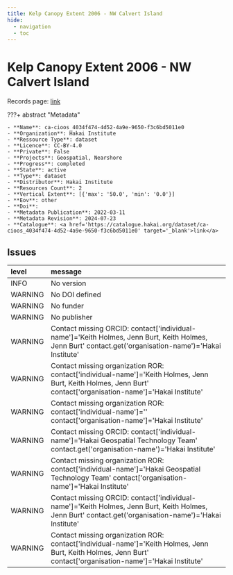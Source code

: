```yaml
---
title: Kelp Canopy Extent 2006 - NW Calvert Island
hide:
  - navigation
  - toc
---
```


# Kelp Canopy Extent 2006 - NW Calvert Island

Records page: <a href='https://catalogue.hakai.org/dataset/ca-cioos_4034f474-4d52-4a9e-9650-f3c6bd5011e0' target='_blank'>link</a>

???+ abstract "Metadata"

    - **Name**: ca-cioos_4034f474-4d52-4a9e-9650-f3c6bd5011e0 
    - **Organization**: Hakai Institute 
    - **Ressource Type**: dataset 
    - **Licence**: CC-BY-4.0 
    - **Private**: False 
    - **Projects**: Geospatial, Nearshore 
    - **Progress**: completed 
    - **State**: active 
    - **Type**: dataset 
    - **Distributor**: Hakai Institute 
    - **Resources Count**: 2 
    - **Vertical Extent**: [{'max': '50.0', 'min': '0.0'}] 
    - **Eov**: other 
    - **Doi**:  
    - **Metadata Publication**: 2022-03-11 
    - **Metadata Revision**: 2024-07-23 
    - **Catalogue**: <a href='https://catalogue.hakai.org/dataset/ca-cioos_4034f474-4d52-4a9e-9650-f3c6bd5011e0' target='_blank'>link</a> 

<div id='map'></div>




## Issues
| level   | message                                                                                                                                                         |
|:--------|:----------------------------------------------------------------------------------------------------------------------------------------------------------------|
| INFO    | No version                                                                                                                                                      |
| WARNING | No DOI defined                                                                                                                                                  |
| WARNING | No funder                                                                                                                                                       |
| WARNING | No publisher                                                                                                                                                    |
| WARNING | Contact missing ORCID: contact['individual-name']='Keith Holmes, Jenn Burt, Keith Holmes, Jenn Burt' contact.get('organisation-name')='Hakai Institute'         |
| WARNING | Contact missing organization ROR:  contact['individual-name']='Keith Holmes, Jenn Burt, Keith Holmes, Jenn Burt' contact['organisation-name']='Hakai Institute' |
| WARNING | Contact missing organization ROR:  contact['individual-name']='' contact['organisation-name']='Hakai Institute'                                                 |
| WARNING | Contact missing ORCID: contact['individual-name']='Hakai Geospatial Technology Team' contact.get('organisation-name')='Hakai Institute'                         |
| WARNING | Contact missing organization ROR:  contact['individual-name']='Hakai Geospatial Technology Team' contact['organisation-name']='Hakai Institute'                 |
| WARNING | Contact missing ORCID: contact['individual-name']='Keith Holmes, Jenn Burt, Keith Holmes, Jenn Burt' contact.get('organisation-name')='Hakai Institute'         |
| WARNING | Contact missing organization ROR:  contact['individual-name']='Keith Holmes, Jenn Burt, Keith Holmes, Jenn Burt' contact['organisation-name']='Hakai Institute' |


<script>
   document.addEventListener("DOMContentLoaded", function() {
    var map = L.map('map').setView([51.505, -125.09], 5);
    L.tileLayer('https://tile.openstreetmap.org/{z}/{x}/{y}.png', {
        maxZoom: 19,
        attribution: '&copy; <a href="http://www.openstreetmap.org/copyright">OpenStreetMap</a>'
    }).addTo(map);
    var geojsonFeature = {
        "type": "Feature",
        "properties": {
            "name" : "Kelp Canopy Extent 2006 - NW Calvert Island"
        },
        "geometry": {'type': 'Polygon', 'coordinates': [[[-128.1719970703125, 51.63229666135982], [-128.10985565185547, 51.63229666135982], [-128.10985565185547, 51.68362528576685], [-128.1719970703125, 51.68362528576685], [-128.1719970703125, 51.63229666135982]]]}
    }
    L.geoJSON(geojsonFeature).addTo(map);
   })
</script>